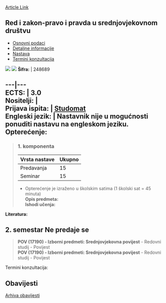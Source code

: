 [Article Link](https://www.fhs.hr/predmet/rzpusd)

## Red i zakon-pravo i pravda u srednjovjekovnom društvu
  * [Osnovni podaci](https://www.fhs.hr/predmet/rzpusd#v1id-523821_535637_1_0 "Osnovni podaci")
  * [Detaljne informacije](https://www.fhs.hr/predmet/rzpusd#v1id-523821_535637_1_1 "Detaljne informacije")
  * [Nastava](https://www.fhs.hr/predmet/rzpusd#v1id-523821_535637_1_2 "Nastava")
  * [Termini konzultacija](https://www.fhs.hr/predmet/rzpusd#v1id-523821_535637_1_3 "Termini konzultacija")


[![](https://www.fhs.hr/img/flags/gif/hr.gif)](https://www.fhs.hr/predmet/rzpusd) [![](https://www.fhs.hr/img/flags/gif/gb.gif)](https://www.fhs.hr/en/course/oallajims)
**Šifra:** |  248689  
  
---|---  
**ECTS:** |  3.0   
**Nositelji:** |   
**Prijava ispita:** |  [Studomat](http://www.isvu.hr/studomat)  
**Engleski jezik:** |  Nastavnik nije u mogućnosti ponuditi nastavu na engleskom jeziku.   
**Opterećenje:**  
---  
> ### 1. komponenta
> | Vrsta nastave | Ukupno  
> ---|---  
> Predavanja | 15  
> Seminar | 15  
> * Opterećenje je izraženo u školskim satima (1 školski sat = 45 minuta)   
**Opis predmeta:**  
> **Ishodi učenja:**  

  
**Literatura:**  

  
**2. semestar** Ne predaje se  
---  
> **POV (17190) - Izborni predmeti: Srednjovjekovna povijest** - Redovni studij - Povijest  
>  **POV (17190) - Izborni predmeti: Srednjovjekovna povijest** - Redovni studij - Povijest  
>   
Termini konzultacija: 


## Obavijesti
[Arhiva obavijesti](https://www.fhs.hr/predmet/rzpusd?@=21jvr#news_122604 "Arhiva obavijesti")
